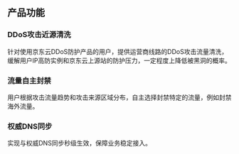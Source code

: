 ## 产品功能

### DDoS攻击近源清洗

  针对使用京东云DDoS防护产品的用户，提供运营商线路的DDoS攻击流量清洗，缓解用户IP高防实例和京东云上源站的防护压力，一定程度上降低被黑洞的概率。

### 流量自主封禁

  用户根据攻击流量趋势和攻击来源区域分布，自主选择封禁特定的流量，例如封禁海外流量。

### 权威DNS同步

  实现与权威DNS同步秒级生效，保障业务稳定接入。
